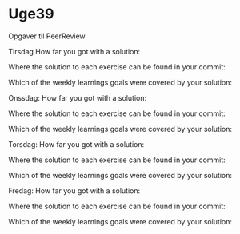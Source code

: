# Uge39

Opgaver til PeerReview



Tirsdag
How far you got with a solution:

Where the solution to each exercise can be found in your commit:

Which of the weekly learnings goals were covered by your solution:
 

Onssdag:
How far you got with a solution: 

Where the solution to each exercise can be found in your commit: 

Which of the weekly learnings goals were covered by your solution:
 
Torsdag:
How far you got with a solution: 

Where the solution to each exercise can be found in your commit: 

Which of the weekly learnings goals were covered by your solution:

Fredag:
How far you got with a solution: 

Where the solution to each exercise can be found in your commit: 

Which of the weekly learnings goals were covered by your solution: